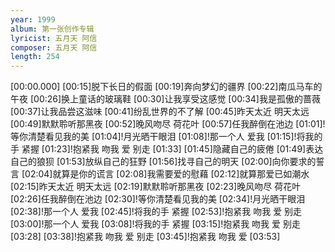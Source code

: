 ```yaml
---
year: 1999
album: 第一张创作专辑
lyricist: 五月天 阿信
composer: 五月天 阿信
length: 254
---
```

[00:00.000]
[00:15]脱下长日的假面
[00:19]奔向梦幻的疆界
[00:22]南瓜马车的午夜
[00:26]换上童话的玻璃鞋
[00:30]让我享受这感觉
[00:34]我是孤傲的蔷薇
[00:37]让我品尝这滋味
[00:41]纷乱世界的不了解
[00:45]昨天太近 明天太远
[00:49]默默聆听那黑夜
[00:52]晚风吻尽 荷花叶
[00:57]任我醉倒在池边
[01:01]!等你清楚看见我的美
[01:04]!月光晒干眼泪
[01:08]!那一个人 爱我
[01:15]!将我的手 紧握
[01:23]!抱紧我 吻我 爱 别走
[01:33]
[01:45]隐藏自己的疲倦
[01:49]表达自己的狼狈
[01:53]放纵自己的狂野
[01:56]找寻自己的明天
[02:00]向你要求的誓言
[02:04]就算是你的谎言
[02:08]我需要爱的慰藉
[02:12]就算那爱已如潮水
[02:15]昨天太近 明天太远
[02:19]默默聆听那黑夜
[02:23]晚风吻尽 荷花叶
[02:26]任我醉倒在池边
[02:30]!等你清楚看见我的美
[02:34]!月光晒干眼泪
[02:38]!那一个人 爱我
[02:45]!将我的手 紧握
[02:53]!抱紧我 吻我 爱 别走
[03:00]!那一个人 爱我
[03:08]!将我的手 紧握
[03:15]!抱紧我 吻我 爱 别走
[03:28]
[03:38]!抱紧我 吻我 爱 别走
[03:45]!抱紧我 吻我 爱
[03:53]